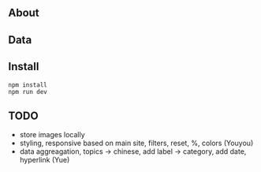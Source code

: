 ## About

## Data

## Install
```
npm install
npm run dev
```
## TODO
* store images locally
* styling, responsive based on main site, filters, reset, %, colors (Youyou)
* data aggreagation, topics -> chinese, add label -> category, add date, hyperlink (Yue)